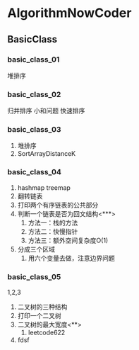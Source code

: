 # AlgorithmNowCoder

## BasicClass

### basic_class_01

堆排序

### basic_class_02

归并排序
小和问题
快速排序

### basic_class_03

1. 堆排序 
2. SortArrayDistanceK

### basic_class_04
1. hashmap treemap
2. 翻转链表
3. 打印两个有序链表的公共部分
4. 判断一个链表是否为回文结构<***>
   1. 方法一：栈的方法
   2. 方法二：快慢指针
   3. 方法三：额外空间复杂度O(1)
5. 分成三个区域
   1. 用六个变量去做，注意边界问题
### basic_class_05
1,2,3
1. 二叉树的三种结构
2. 打印一个二叉树
3. 二叉树的最大宽度<**>
   1. leetcode622
4. fdsf

